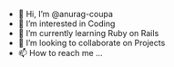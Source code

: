 - 👋 Hi, I’m @anurag-coupa
- 👀 I’m interested in Coding
- 🌱 I’m currently learning Ruby on Rails
- 💞️ I’m looking to collaborate on Projects
- 📫 How to reach me ...

<!---
anurag-coupa/anurag-coupa is a ✨ special ✨ repository because its `README.md` (this file) appears on your GitHub profile.
You can click the Preview link to take a look at your changes.
--->

